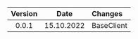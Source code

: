 
| Version |    Date    | Changes    |
|:-------:|:----------:|:-----------|
|  0.0.1  | 15.10.2022 | BaseClient |


